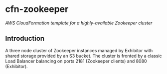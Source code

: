 # cfn-zookeeper
_AWS CloudFormation template for a highly-available Zookeeper cluster_

## Introduction
A three node cluster of Zookeeper instances managed by Exhibitor with shared storage provided by an S3 bucket. The cluster is fronted by a classic Load Balancer balancing on ports 2181 (Zookeeper clients) and 8080 (Exhibitor).
